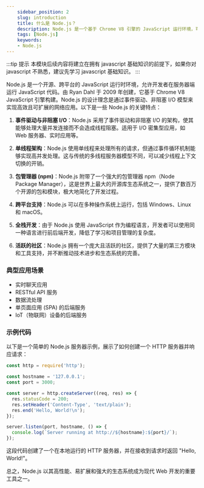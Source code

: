 ```yaml
---
    sidebar_position: 2
    slug: introduction
    title: 什么是 Node.js？
    description: Node.js 是一个基于 Chrome V8 引擎的 JavaScript 运行环境，可以让 JavaScript 代码在服务器端运行。本文将介绍 Node.js 的安装、版本管理、使用等相关知识。
    tags: [Node.js]
    keywords:
    - Node.js
---
```


:::tip 提示
本模块后续内容将建立在拥有 javascript 基础知识的前提下，如果你对 javascript 不熟悉，建议先学习 javascript 基础知识。
:::

Node.js 是一个开源、跨平台的 JavaScript 运行时环境，允许开发者在服务器端运行 JavaScript 代码。由 Ryan Dahl 于 2009 年创建，它基于 Chrome V8 JavaScript 引擎构建。Node.js 的设计理念是通过事件驱动、非阻塞 I/O 模型来实现高效且可扩展的网络应用。以下是一些 Node.js 的关键特点：

1. **事件驱动与非阻塞 I/O**：Node.js 采用了事件驱动和非阻塞 I/O 的架构，使其能够处理大量并发连接而不会造成线程阻塞。适用于 I/O 密集型应用，如 Web 服务器、实时应用等。

2. **单线程架构**：Node.js 使用单线程来处理所有的请求，但通过事件循环机制能够实现高并发处理。这与传统的多线程服务器模型不同，可以减少线程上下文切换的开销。

3. **包管理器 (npm)**：Node.js 附带了一个强大的包管理器 npm（Node Package Manager），这是世界上最大的开源库生态系统之一，提供了数百万个开源的包和模块，极大地简化了开发过程。

4. **跨平台支持**：Node.js 可以在多种操作系统上运行，包括 Windows、Linux 和 macOS。

5. **全栈开发**：由于 Node.js 使用 JavaScript 作为编程语言，开发者可以使用同一种语言进行前后端开发，降低了学习和项目管理的复杂度。

6. **活跃的社区**：Node.js 拥有一个庞大且活跃的社区，提供了大量的第三方模块和工具支持，并不断推动技术进步和生态系统的完善。

### 典型应用场景

- 实时聊天应用
- RESTful API 服务
- 数据流处理
- 单页面应用 (SPA) 的后端服务
- IoT（物联网）设备的后端服务

### 示例代码

以下是一个简单的 Node.js 服务器示例，展示了如何创建一个 HTTP 服务器并响应请求：

```javascript
const http = require('http');

const hostname = '127.0.0.1';
const port = 3000;

const server = http.createServer((req, res) => {
  res.statusCode = 200;
  res.setHeader('Content-Type', 'text/plain');
  res.end('Hello, World!\n');
});

server.listen(port, hostname, () => {
  console.log(`Server running at http://${hostname}:${port}/`);
});
```

这段代码创建了一个在本地运行的 HTTP 服务器，并在接收到请求时返回 "Hello, World!"。

总之，Node.js 以其高性能、易扩展和强大的生态系统成为现代 Web 开发的重要工具之一。
